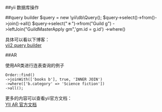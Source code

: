 ##yii 数据库操作

##query builder
	$query = new \yii\db\Query();
	$query->select()->from()->join()->all()
	$query->select("＊")->from("Guild g")
	->leftJoin("GuildMasterApply gm",'gm.id = g.id')
	->where()

具体可以看以下博客：  
[yii2 query builder](http://blog.csdn.net/hzqghost/article/details/44117081)


##AR

使用AR类进行连表查询的例子  

	Order::find()
	->joinWith(['books b'], true, 'INNER JOIN')
	->where(['b.category' => 'Science fiction'])
	->all();
	
	
	
更多的内容可以查看yii官方文档：  
[YII AR 官方文档](http://www.yiiframework.com/doc-2.0/yii-db-activequery.html)